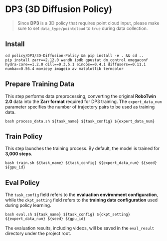 # DP3 (3D Diffusion Policy)

> Since **DP3** is a 3D policy that requires point cloud input, please make sure to set `data_type/pointcloud` to `true` during data collection.


## Install
```
cd policy/DP3/3D-Diffusion-Policy && pip install -e . && cd ..
pip install zarr==2.12.0 wandb ipdb gpustat dm_control omegaconf hydra-core==1.2.0 dill==0.3.5.1 einops==0.4.1 diffusers==0.11.1 numba==0.56.4 moviepy imageio av matplotlib termcolor
```

## Prepare Training Data

This step performs data preprocessing, converting the original **RoboTwin 2.0** data into the **Zarr format** required for DP3 training.
The `expert_data_num` parameter specifies the number of trajectory pairs to be used as training data.

```
bash process_data.sh ${task_name} ${task_config} ${expert_data_num}
```

## Train Policy

This step launches the training process.
By default, the model is trained for **3,000 steps**.

```
bash train.sh ${task_name} ${task_config} ${expert_data_num} ${seed} ${gpu_id}
```

## Eval Policy

The `task_config` field refers to the **evaluation environment configuration**, while the `ckpt_setting` field refers to the **training data configuration** used during policy learning.

```
bash eval.sh ${task_name} ${task_config} ${ckpt_setting} ${expert_data_num} ${seed} ${gpu_id}
```

The evaluation results, including videos, will be saved in the `eval_result` directory under the project root.
